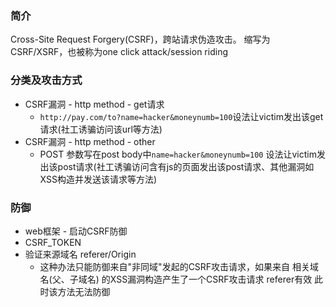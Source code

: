 ### 简介

Cross-Site Request Forgery(CSRF)，跨站请求伪造攻击。
缩写为 CSRF/XSRF，也被称为one click attack/session riding

### 分类及攻击方式

* CSRF漏洞 - http method - get请求
  * `http://pay.com/to?name=hacker&moneynumb=100`设法让victim发出该get请求(社工诱骗访问该url等方法)
* CSRF漏洞 - http method - other
  * POST 参数写在post body中`name=hacker&moneynumb=100` 设法让victim发出该post请求(社工诱骗访问含有js的页面发出该post请求、其他漏洞如XSS构造并发送该请求等方法)

### 防御

* web框架 - 启动CSRF防御
* CSRF_TOKEN
* 验证来源域名 referer/Origin
  * 这种办法只能防御来自"非同域"发起的CSRF攻击请求，如果来自 相关域名(父、子域名) 的XSS漏洞构造产生了一个CSRF攻击请求 referer有效 此时该方法无法防御
